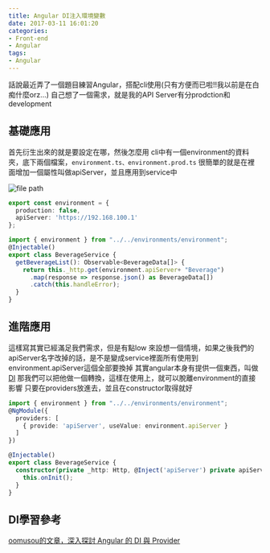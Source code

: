 ```yaml
---
title: Angular DI注入環境變數
date: 2017-03-11 16:01:20
categories:
- Front-end
- Angular
tags:
- Angular
---
```


話說最近弄了一個題目練習Angular，搭配cli使用(只有方便而已啦!!我以前是在白痴什麼orz...)
自己想了一個需求，就是我的API Server有分prodction和development

## 基礎應用
首先衍生出來的就是要設定在哪，然後怎麼用
cli中有一個environment的資料夾，底下兩個檔案，`environment.ts、environment.prod.ts`
很簡單的就是在裡面增加一個屬性叫做apiServer，並且應用到service中

![file path](/filePath.png)

``` typescript
export const environment = {
  production: false,
  apiServer: 'https://192.168.100.1'
};

import { environment } from "../../environments/environment";
@Injectable()
export class BeverageService {
  getBeverageList(): Observable<BeverageData[]> {
    return this._http.get(environment.apiServer+ "Beverage")
      .map(response => response.json() as BeverageData[])
      .catch(this.handleError);
  }
}
```

## 進階應用
這樣寫其實已經滿足我們需求，但是有點low
來設想一個情境，如果之後我們的apiServer名字改掉的話，是不是變成service裡面所有使用到environment.apiServer這個全部要換掉
其實angular本身有提供一個東西，叫做[DI](https://angular.io/docs/ts/latest/cookbook/dependency-injection.html#!#usevalue)
那我們可以把他做一個轉換，這樣在使用上，就可以脫離environment的直接影響
只要在providers放進去，並且在constructor取得就好

```typescript
import { environment } from "../../environments/environment";
@NgModule({
  providers: [
    { provide: 'apiServer', useValue: environment.apiServer }
  ]
})

@Injectable()
export class BeverageService {
  constructor(private _http: Http, @Inject('apiServer') private apiServer: string) {
    this.onInit();
  }
}
```

## DI學習參考
[oomusou的文章，深入探討 Angular 的 DI 與 Provider](http://oomusou.io/angular/angular-di/)